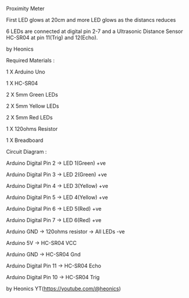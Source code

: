 Proximity Meter

First LED glows at 20cm and more LED glows as the distancs reduces

6 LEDs are connected at digital pin 2-7 and a Ultrasonic Distance Sensor HC-SR04 at pin 11(Trig) and 12(Echo).

by Heonics

Required Materials :

1 X Arduino Uno

1 X HC-SR04

2 X 5mm Green LEDs

2 X 5mm Yellow LEDs

2 X 5mm Red LEDs

1 X 120ohms Resistor

1 X Breadboard

Circuit Diagram :

Arduino Digital Pin 2 -> LED 1(Green) +ve 

Arduino Digital Pin 3 -> LED 2(Green) +ve 

Arduino Digital Pin 4 -> LED 3(Yellow) +ve 

Arduino Digital Pin 5 -> LED 4(Yellow) +ve 

Arduino Digital Pin 6 -> LED 5(Red) +ve 

Arduino Digital Pin 7 -> LED 6(Red) +ve 

Arduino GND -> 120ohms resistor -> All LEDs -ve

Arduino 5V -> HC-SR04 VCC

Arduino GND -> HC-SR04 Gnd

Arduino Digital Pin 11 -> HC-SR04 Echo

Arduino Digital Pin 10 -> HC-SR04 Trig

by Heonics YT(https://youtube.com/@heonics)
